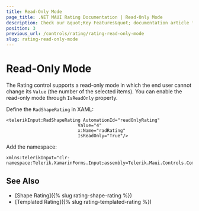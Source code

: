 ```yaml
---
title: Read-Only Mode
page_title: .NET MAUI Rating Documentation | Read-Only Mode
description: Check our &quot;Key Features&quot; documentation article for Telerik Rating for .NET MAUI.
position: 3
previous_url: /controls/rating/rating-read-only-mode
slug: rating-read-only-mode
---
```


# Read-Only Mode

The Rating control supports a read-only mode in which the end user cannot change its `Value` (the number of the selected items). You can enable the read-only mode through `IsReadOnly` property.

Define the `RadShapeRating` in XAML:

```XAML
<telerikInput:RadShapeRating AutomationId="readOnlyRating"
                           Value="4"
                           x:Name="radRating"
                           IsReadOnly="True"/>
 ```

Add the namespace:

```XAML
xmlns:telerikInput="clr-namespace:Telerik.XamarinForms.Input;assembly=Telerik.Maui.Controls.Compatibility"  
```

## See Also

- [Shape Rating]({% slug rating-shape-rating %})
- [Templated Rating]({% slug rating-templated-rating %})
